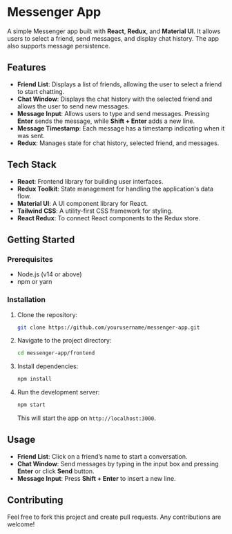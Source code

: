 # Messenger App

A simple Messenger app built with **React**, **Redux**, and **Material UI**. It allows users to select a friend, send messages, and display chat history. 
The app also supports message persistence.

## Features

- **Friend List**: Displays a list of friends, allowing the user to select a friend to start chatting.
- **Chat Window**: Displays the chat history with the selected friend and allows the user to send new messages.
- **Message Input**: Allows users to type and send messages. Pressing **Enter** sends the message, while **Shift + Enter** adds a new line.
- **Message Timestamp**: Each message has a timestamp indicating when it was sent.
- **Redux**: Manages state for chat history, selected friend, and messages.

## Tech Stack

- **React**: Frontend library for building user interfaces.
- **Redux Toolkit**: State management for handling the application's data flow.
- **Material UI**: A UI component library for React.
- **Tailwind CSS**: A utility-first CSS framework for styling.
- **React Redux**: To connect React components to the Redux store.

## Getting Started

### Prerequisites

- Node.js (v14 or above)
- npm or yarn

### Installation

1. Clone the repository:

   ```bash
   git clone https://github.com/yourusername/messenger-app.git
   ```

2. Navigate to the project directory:

   ```bash
   cd messenger-app/frontend
   ```

3. Install dependencies:

   ```bash
   npm install
   ```

4. Run the development server:

   ```bash
   npm start
   ```

   This will start the app on `http://localhost:3000`.

## Usage

- **Friend List**: Click on a friend’s name to start a conversation.
- **Chat Window**: Send messages by typing in the input box and pressing **Enter** or click **Send** button.
- **Message Input**: Press **Shift + Enter** to insert a new line.

## Contributing

Feel free to fork this project and create pull requests. Any contributions are welcome!
